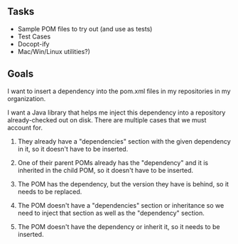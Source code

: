 
## Tasks

  * Sample POM files to try out (and use as tests)
  * Test Cases
  * Docopt-ify
  * Mac/Win/Linux utilities?)

## Goals

I want to insert a dependency into the pom.xml files in my repositories in my organization.

I want a Java library that helps me inject this dependency into a repository already-checked out on disk. There are multiple cases that we must account for.

1. They already have a "dependencies" section with the given dependency in it, so it doesn't have to be inserted.

2. One of their parent POMs already has the "dependency" and it is inherited in the child POM, so it doesn't have to be inserted.

3. The POM has the dependency, but the version they have is behind, so it needs to be replaced.

4. The POM doesn't have a "dependencies" section or inheritance so we need to inject that section as well as the "dependency" section.

5. The POM doesn't have the dependency or inherit it, so it needs to be inserted.
